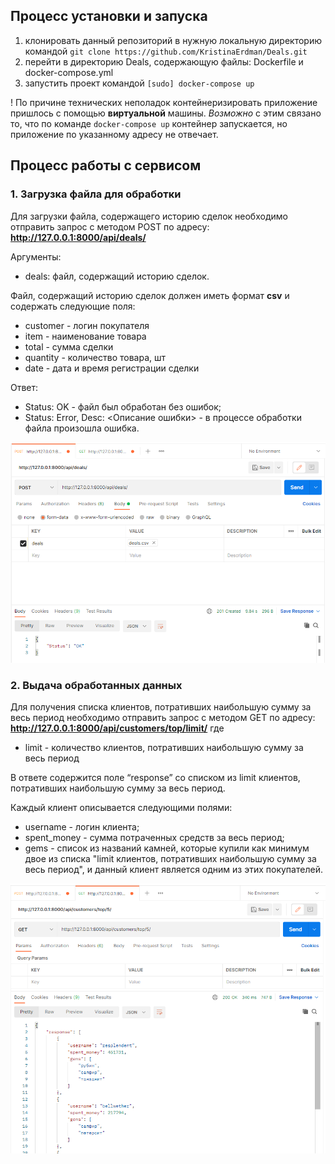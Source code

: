 
## Процесс установки и запуска
1. клонировать данный репозиторий в нужную локальную директорию командой ```git clone https://github.com/KristinaErdman/Deals.git```
2. перейти в директорию Deals, содержающую файлы: Dockerfile и docker-compose.yml
3. запустить проект командой ```[sudo] docker-compose up```

! По причине технических неполадок контейнеризировать приложение пришлось с помощью __виртуальной__ машины. _Возможно_ с этим связано то, что по команде ```docker-compose up``` контейнер запускается, но приложение по указанному адресу не отвечает.

## Процесс работы с сервисом
### 1. Загрузка файла для обработки
Для загрузки файла, содержащего историю сделок необходимо отправить запрос с методом POST по адресу: __http://127.0.0.1:8000/api/deals/__

Аргументы:
* deals: файл, содержащий историю сделок.

Файл, содержащий историю сделок должен иметь формат __csv__ и содержать следующие поля:
* customer - логин покупателя
* item - наименование товара
* total - сумма сделки
* quantity - количество товара, шт
* date - дата и время регистрации сделки

Ответ:
* Status: OK - файл был обработан без ошибок;
* Status: Error, Desc: <Описание ошибки> - в процессе обработки файла произошла ошибка.

![alt text](images_for_readme/deals_post.png "api/deals POST")
### 2. Выдача обработанных данных
Для получения списка клиентов, потративших наибольшую сумму за весь период необходимо отправить запрос с методом GET по адресу: __http://127.0.0.1:8000/api/customers/top/limit/__
где 
* limit - количество клиентов, потративших наибольшую сумму за весь период 

В ответе содержится поле “response” со списком из limit клиентов, потративших наибольшую сумму за весь период.

Каждый клиент описывается следующими полями:
* username - логин клиента;
* spent_money - сумма потраченных средств за весь период;
* gems - список из названий камней, которые купили как минимум двое из списка "limit клиентов, потративших наибольшую сумму за весь период", и данный клиент является одним из этих покупателей.

![alt text](images_for_readme/top_customers_get.png "api/customers/top/limit GET")
